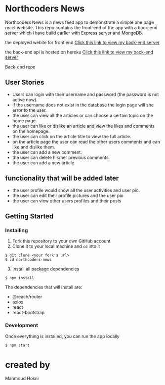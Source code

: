 # Northcoders News

Northcoders News is a news feed app to demonstrate a simple one page react website. This repo contains the front-end of the app with a back-end server which i have build earlier with Express server and MongoDB.

the deployed webite for front end
[Click this link to view my back-end server](https://minia-news.netlify.com/)

the back-end api is hosted on heroku
[Click this link to view my back-end server](https://quiet-thicket-37970.herokuapp.com/)

[Back-end repo](https://github.com/rigorsaif/BE2-northcoders-news)

## User Stories

- Users can login with their username and password (the password is not active now).
- if the username does not exist in the database the login page will she error to the user.
- the user can view all the articles or can choose a certain topic on the home page.
- the user can like or dislike an article and view the likes and comments on the homepage.
- the user can click on the article title to view the full article.
- on the article page the user can read the other users comments and can like and dislike them.
- the user can add a new comment.
- the user can delete his/her previous comments.
- the user can add a new article.

## functionality that will be added later

- the user profile would show all the user activities and user pio.
- the user can edit their profile pictures and the user pio
- the user can view other users profiles and their posts

## Getting Started

### Installing

1. Fork this repository to your own GitHub account
2. Clone it to your local machine and `cd` into it

```
$ git clone <your fork's url>
$ cd northcoders-news
```

3. Install all package dependencies

```
$ npm install
```

The dependencies that will install are:

- @reach/router
- axios
- react
- react-bootstrap

### Development

Once everything is installed, you can run the app locally

```
$ npm start
```

# created by

Mahmoud Hosni
